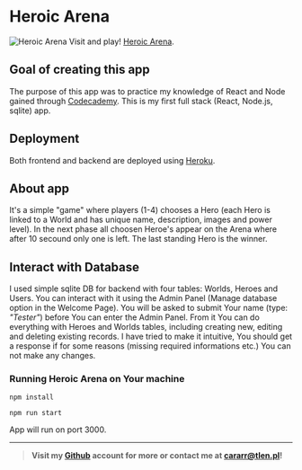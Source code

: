 # Heroic Arena

![Heroic Arena](https://lekturaobowiazkowa.pl/wp-content/uploads/2018/02/ksiazki-fantasy.jpg)
Visit and play! [Heroic Arena](https://heroic-arena.herokuapp.com/).

## Goal of creating this app

The purpose of this app was to practice my knowledge of React and Node gained through [Codecademy](https://www.codecademy.com/learn).
This is my first full stack (React, Node.js, sqlite) app.

## Deployment

Both frontend and backend are deployed using [Heroku](https://www.heroku.com/home).

## About app

It's a simple "game" where players (1-4) chooses a Hero (each Hero is linked to a World and has unique name, description, images and power level). In the next phase all choosen Heroe's appear on the Arena where after 10 secound only one is left. The last standing Hero is the winner.

## Interact with Database

I used simple sqlite DB for backend with four tables: Worlds, Heroes and Users. You can interact with it using the Admin Panel (Manage database option in the Welcome Page). You will be asked to submit Your name (type: *"Tester"*) before You can enter the Admin Panel. From it You can do everything with Heroes and Worlds tables, including creating new, editing and deleting existing records. I have tried to make it intuitive, You should get a response if for some reasons (missing required informations etc.) You can not make any changes.

### Running Heroic Arena on Your machine

`npm install`

`npm run start`

App will run on port 3000.

---
>**Visit my [Github](https://github.com/Cararr) account for more or contact me at cararr@tlen.pl!**

